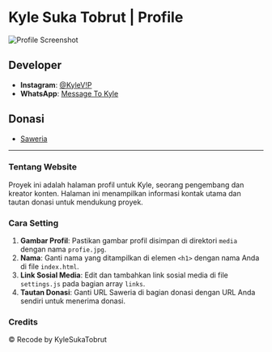 # Kyle Suka Tobrut | Profile

![Profile Screenshot](https://telegra.ph/file/0447ca918206f8bf59f65.jpg)

## Developer

- **Instagram**: [@KyleV!P](https://instagram.com/kylexvip)
- **WhatsApp**: [Message To Kyle](https://wa.me/message/2MOJNXNC45Y5E1)

## Donasi

- [Saweria](https://saweria.co/kylevinc)

---

### Tentang Website

Proyek ini adalah halaman profil untuk Kyle, seorang pengembang dan kreator konten. Halaman ini menampilkan informasi kontak utama dan tautan donasi untuk mendukung proyek.

### Cara Setting

1. **Gambar Profil**: Pastikan gambar profil disimpan di direktori `media` dengan nama `profie.jpg`.
2. **Nama**: Ganti nama yang ditampilkan di elemen `<h1>` dengan nama Anda di file `index.html`.
3. **Link Sosial Media**: Edit dan tambahkan link sosial media di file `settings.js` pada bagian array `links`.
4. **Tautan Donasi**: Ganti URL Saweria di bagian donasi dengan URL Anda sendiri untuk menerima donasi.

### Credits

© Recode by KyleSukaTobrut
